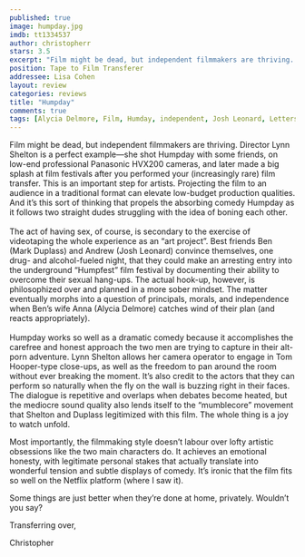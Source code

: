 ```yaml
---
published: true
image: humpday.jpg
imdb: tt1334537
author: christopherr
stars: 3.5
excerpt: "Film might be dead, but independent filmmakers are thriving. Director Lynn Shelton is a perfect example&mdash;she shot Humpday with some friends, on low-end professional Panasonic HVX200 cameras, and later made a big splash at film festivals after you performed your (increasingly rare) film transfer. This is an important step for artists. Projecting the film to an audience in a traditional format can elevate low-budget production qualities. And it&rsquo;s this sort of thinking that propels the absorbing comedy Humpday as it follows two straight dudes struggling with the idea of boning each other."
position: Tape to Film Transferer
addressee: Lisa Cohen
layout: review
categories: reviews
title: "Humpday"
comments: true
tags: [Alycia Delmore, Film, Humday, independent, Josh Leonard, Letters, Lynn Shelton, Mark Duplass, mumblecore, netflix, transfer, video]
---
```

Film might be dead, but independent filmmakers are thriving. Director Lynn Shelton is a perfect example&mdash;she shot Humpday with some friends, on low-end professional Panasonic HVX200 cameras, and later made a big splash at film festivals after you performed your (increasingly rare) film transfer. This is an important step for artists. Projecting the film to an audience in a traditional format can elevate low-budget production qualities. And it&rsquo;s this sort of thinking that propels the absorbing comedy Humpday as it follows two straight dudes struggling with the idea of boning each other.<br /> <br />The act of having sex, of course, is secondary to the exercise of videotaping the whole experience as an &ldquo;art project&rdquo;. Best friends Ben (Mark Duplass) and Andrew (Josh Leonard) convince themselves, one drug- and alcohol-fueled night, that they could make an arresting entry into the underground &ldquo;Humpfest&rdquo; film festival by documenting their ability to overcome their sexual hang-ups.  The actual hook-up, however, is philosophized over and planned in a more sober mindset. The matter eventually morphs into a question of principals, morals, and independence when Ben&rsquo;s wife Anna (Alycia Delmore) catches wind of their plan (and reacts appropriately).<br /> <br />Humpday works so well as a dramatic comedy because it accomplishes the carefree and honest approach the two men are trying to capture in their alt-porn adventure. Lynn Shelton allows her camera operator to engage in Tom Hooper-type close-ups, as well as the freedom to pan around the room without ever breaking the moment. It&rsquo;s also credit to the actors that they can perform so naturally when the fly on the wall is buzzing right in their faces. The dialogue is repetitive and overlaps when debates become heated, but the mediocre sound quality also lends itself to the &ldquo;mumblecore&rdquo; movement that Shelton and Duplass legitimized with this film. The whole thing is a joy to watch unfold.</p>
<p>Most importantly, the filmmaking style doesn&rsquo;t labour over lofty artistic obsessions like the two main characters do. It achieves an emotional honesty, with legitimate personal stakes that actually translate into wonderful tension and subtle displays of comedy.  It&rsquo;s ironic that the film fits so well on the Netflix platform (where I saw it).</p>
<p>Some things are just better when they&rsquo;re done at home, privately. Wouldn&rsquo;t you say?</p>
<p>Transferring over,</p>
<p>Christopher</p>
